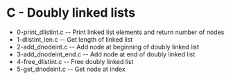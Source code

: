 # C - Doubly linked lists

- 0-print_dlistint.c -- Print linked list elements and return number of nodes
- 1-dlistint_len.c -- Get length of linked list
- 2-add_dnodeint.c -- Add node at beginning of doubly linked list
- 3-add_dnodeint_end.c -- Add node at end of doubly linked list
- 4-free_dlistint.c -- Free doubly linked list
- 5-get_dnodeint.c -- Get node at index
